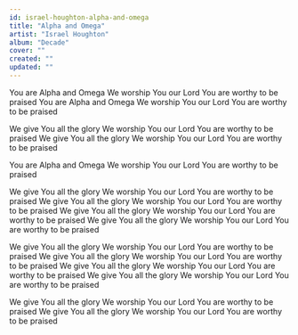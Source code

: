 ```yaml
---
id: israel-houghton-alpha-and-omega
title: "Alpha and Omega"
artist: "Israel Houghton"
album: "Decade"
cover: ""
created: ""
updated: ""
---
```


You are Alpha and Omega
We worship You our Lord
You are worthy to be praised
You are Alpha and Omega
We worship You our Lord
You are worthy to be praised

We give You all the glory
We worship You our Lord
You are worthy to be praised
We give You all the glory
We worship You our Lord
You are worthy to be praised

You are Alpha and Omega
We worship You our Lord
You are worthy to be praised

We give You all the glory
We worship You our Lord
You are worthy to be praised
We give You all the glory
We worship You our Lord
You are worthy to be praised
We give You all the glory
We worship You our Lord
You are worthy to be praised
We give You all the glory
We worship You our Lord
You are worthy to be praised

We give You all the glory
We worship You our Lord
You are worthy to be praised
We give You all the glory
We worship You our Lord
You are worthy to be praised
We give You all the glory
We worship You our Lord
You are worthy to be praised
We give You all the glory
We worship You our Lord
You are worthy to be praised


We give You all the glory
We worship You our Lord
You are worthy to be praised
We give You all the glory
We worship You our Lord
You are worthy to be praised
